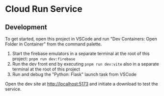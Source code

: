 # Cloud Run Service

## Development

To get started, open this project in VSCode and run "Dev Containers: Open Folder in Container" from the command palette.

1. Start the firebase emulators in a separate terminal at the root of this project: `pnpm run dev:firebase`
1. Run the dev front end by executing `pnpm run dev:vite` also in a separate terminal at the root of this project
1. Run and debug the "Python: Flask" launch task from VSCode

Open the dev site at [http://localhost:5173](http://localhost:5173) and initiate a download to test the service.

